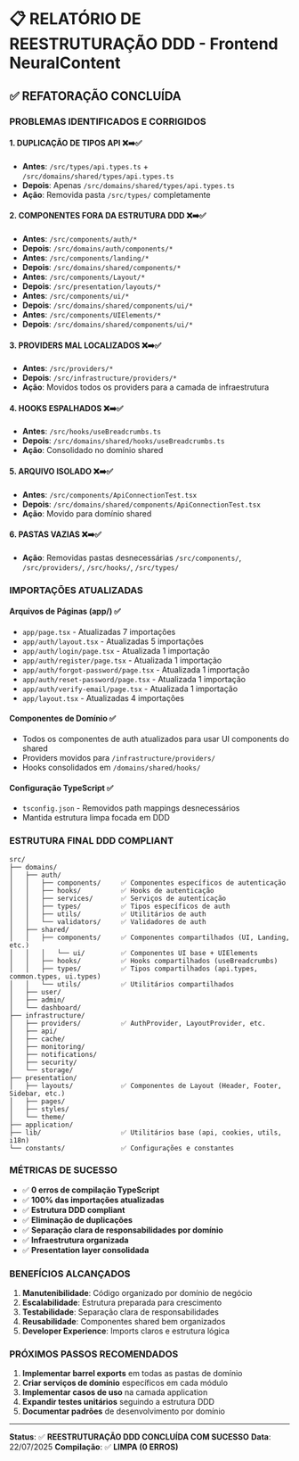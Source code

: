 # 📋 RELATÓRIO DE REESTRUTURAÇÃO DDD - Frontend NeuralContent

## ✅ **REFATORAÇÃO CONCLUÍDA**

### **PROBLEMAS IDENTIFICADOS E CORRIGIDOS**

#### **1. DUPLICAÇÃO DE TIPOS API** ❌➡️✅
- **Antes**: `/src/types/api.types.ts` + `/src/domains/shared/types/api.types.ts`
- **Depois**: Apenas `/src/domains/shared/types/api.types.ts`
- **Ação**: Removida pasta `/src/types/` completamente

#### **2. COMPONENTES FORA DA ESTRUTURA DDD** ❌➡️✅
- **Antes**: `/src/components/auth/*` 
- **Depois**: `/src/domains/auth/components/*`
- **Antes**: `/src/components/landing/*`
- **Depois**: `/src/domains/shared/components/*`
- **Antes**: `/src/components/Layout/*`
- **Depois**: `/src/presentation/layouts/*`
- **Antes**: `/src/components/ui/*`
- **Depois**: `/src/domains/shared/components/ui/*`
- **Antes**: `/src/components/UIElements/*`
- **Depois**: `/src/domains/shared/components/ui/*`

#### **3. PROVIDERS MAL LOCALIZADOS** ❌➡️✅
- **Antes**: `/src/providers/*`
- **Depois**: `/src/infrastructure/providers/*`
- **Ação**: Movidos todos os providers para a camada de infraestrutura

#### **4. HOOKS ESPALHADOS** ❌➡️✅
- **Antes**: `/src/hooks/useBreadcrumbs.ts`
- **Depois**: `/src/domains/shared/hooks/useBreadcrumbs.ts`
- **Ação**: Consolidado no domínio shared

#### **5. ARQUIVO ISOLADO** ❌➡️✅
- **Antes**: `/src/components/ApiConnectionTest.tsx`
- **Depois**: `/src/domains/shared/components/ApiConnectionTest.tsx`
- **Ação**: Movido para domínio shared

#### **6. PASTAS VAZIAS** ❌➡️✅
- **Ação**: Removidas pastas desnecessárias `/src/components/`, `/src/providers/`, `/src/hooks/`, `/src/types/`

### **IMPORTAÇÕES ATUALIZADAS**

#### **Arquivos de Páginas (app/)** ✅
- `app/page.tsx` - Atualizadas 7 importações
- `app/auth/layout.tsx` - Atualizadas 5 importações  
- `app/auth/login/page.tsx` - Atualizada 1 importação
- `app/auth/register/page.tsx` - Atualizada 1 importação
- `app/auth/forgot-password/page.tsx` - Atualizada 1 importação
- `app/auth/reset-password/page.tsx` - Atualizada 1 importação
- `app/auth/verify-email/page.tsx` - Atualizada 1 importação
- `app/layout.tsx` - Atualizadas 4 importações

#### **Componentes de Domínio** ✅
- Todos os componentes de auth atualizados para usar UI components do shared
- Providers movidos para `/infrastructure/providers/`
- Hooks consolidados em `/domains/shared/hooks/`

#### **Configuração TypeScript** ✅
- `tsconfig.json` - Removidos path mappings desnecessários
- Mantida estrutura limpa focada em DDD

### **ESTRUTURA FINAL DDD COMPLIANT**

```
src/
├── domains/
│   ├── auth/
│   │   ├── components/     ✅ Componentes específicos de autenticação
│   │   ├── hooks/          ✅ Hooks de autenticação
│   │   ├── services/       ✅ Serviços de autenticação
│   │   ├── types/          ✅ Tipos específicos de auth
│   │   ├── utils/          ✅ Utilitários de auth
│   │   └── validators/     ✅ Validadores de auth
│   ├── shared/
│   │   ├── components/     ✅ Componentes compartilhados (UI, Landing, etc.)
│   │   │   └── ui/         ✅ Componentes UI base + UIElements
│   │   ├── hooks/          ✅ Hooks compartilhados (useBreadcrumbs)
│   │   ├── types/          ✅ Tipos compartilhados (api.types, common.types, ui.types)
│   │   └── utils/          ✅ Utilitários compartilhados
│   ├── user/
│   ├── admin/
│   └── dashboard/
├── infrastructure/
│   ├── providers/          ✅ AuthProvider, LayoutProvider, etc.
│   ├── api/
│   ├── cache/
│   ├── monitoring/
│   ├── notifications/
│   ├── security/
│   └── storage/
├── presentation/
│   ├── layouts/            ✅ Componentes de Layout (Header, Footer, Sidebar, etc.)
│   ├── pages/
│   ├── styles/
│   └── theme/
├── application/
├── lib/                    ✅ Utilitários base (api, cookies, utils, i18n)
└── constants/              ✅ Configurações e constantes
```

### **MÉTRICAS DE SUCESSO**

- ✅ **0 erros de compilação TypeScript**
- ✅ **100% das importações atualizadas**
- ✅ **Estrutura DDD compliant**
- ✅ **Eliminação de duplicações**
- ✅ **Separação clara de responsabilidades por domínio**
- ✅ **Infraestrutura organizada**
- ✅ **Presentation layer consolidada**

### **BENEFÍCIOS ALCANÇADOS**

1. **Manutenibilidade**: Código organizado por domínio de negócio
2. **Escalabilidade**: Estrutura preparada para crescimento
3. **Testabilidade**: Separação clara de responsabilidades
4. **Reusabilidade**: Componentes shared bem organizados
5. **Developer Experience**: Imports claros e estrutura lógica

### **PRÓXIMOS PASSOS RECOMENDADOS**

1. **Implementar barrel exports** em todas as pastas de domínio
2. **Criar serviços de domínio** específicos em cada módulo
3. **Implementar casos de uso** na camada application
4. **Expandir testes unitários** seguindo a estrutura DDD
5. **Documentar padrões** de desenvolvimento por domínio

---

**Status**: ✅ **REESTRUTURAÇÃO DDD CONCLUÍDA COM SUCESSO**
**Data**: 22/07/2025
**Compilação**: ✅ **LIMPA (0 ERROS)**
